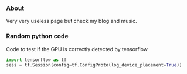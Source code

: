 ### About

Very very useless page but check my blog and music.

### Random python code

Code to test if the GPU is correctly detected by tensorflow

```python
import tensorflow as tf
sess = tf.Session(config=tf.ConfigProto(log_device_placement=True))
```
